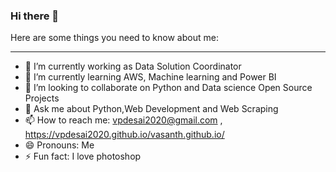 ### Hi there 👋

Here are some things you need to know about me:

---

- 🔭 I’m currently working as Data Solution Coordinator
- 🌱 I’m currently learning AWS, Machine learning and Power BI
- 👯 I’m looking to collaborate on Python and Data science Open Source Projects
- 💬 Ask me about Python,Web Development and Web Scraping
- 📫 How to reach me: <vpdesai2020@gmail.com> , <https://vpdesai2020.github.io/vasanth.github.io/> 
- 😄 Pronouns: Me
- ⚡ Fun fact: I love photoshop

